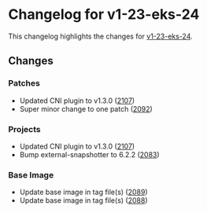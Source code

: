 # Changelog for v1-23-eks-24

This changelog highlights the changes for [v1-23-eks-24](https://github.com/aws/eks-distro/tree/v1-23-eks-24).

## Changes

### Patches
* Updated CNI plugin to v1.3.0 ([2107](https://github.com/aws/eks-distro/pull/2107))
* Super minor change to one patch ([2092](https://github.com/aws/eks-distro/pull/2092))

### Projects
* Updated CNI plugin to v1.3.0 ([2107](https://github.com/aws/eks-distro/pull/2107))
* Bump external-snapshotter to 6.2.2 ([2083](https://github.com/aws/eks-distro/pull/2083))

### Base Image
* Update base image in tag file(s) ([2089](https://github.com/aws/eks-distro/pull/2089))
* Update base image in tag file(s) ([2088](https://github.com/aws/eks-distro/pull/2088))

